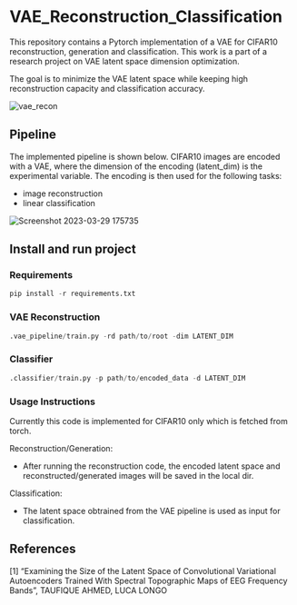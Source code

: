 # VAE_Reconstruction_Classification

This repository contains a Pytorch implementation of a VAE for CIFAR10 reconstruction, generation and classification. This work is a part of a research project on VAE latent space dimension optimization.

The goal is to minimize the VAE latent space while keeping high reconstruction capacity and classification accuracy.

![vae_recon](https://user-images.githubusercontent.com/68122114/228701219-738d4f69-161b-48b7-99a1-83d85b4e389d.png)


## Pipeline

The implemented pipeline is shown below. CIFAR10 images are encoded with a VAE, where the dimension of the encoding (latent_dim) is the experimental variable. The encoding is then used for the following tasks:
- image reconstruction 
- linear classification 

![Screenshot 2023-03-29 175735](https://user-images.githubusercontent.com/68122114/228700782-88b47161-2f9e-4d34-995a-529c03d678f6.png)

## Install and run project

### Requirements 
```python
pip install -r requirements.txt 
```

### VAE Reconstruction

```python
.vae_pipeline/train.py -rd path/to/root -dim LATENT_DIM
```
### Classifier

```python
.classifier/train.py -p path/to/encoded_data -d LATENT_DIM
```
### Usage Instructions

Currently this code is implemented for CIFAR10 only which is fetched from torch.

Reconstruction/Generation:
- After running the reconstruction code, the encoded latent space and reconstructed/generated images will be saved in the local dir.

Classification:
- The latent space obtrained from the VAE pipeline is used as input for classification. 


## References
[1] “Examining the Size of the Latent Space of Convolutional Variational Autoencoders Trained With Spectral Topographic Maps of EEG Frequency Bands”, TAUFIQUE AHMED, LUCA LONGO

